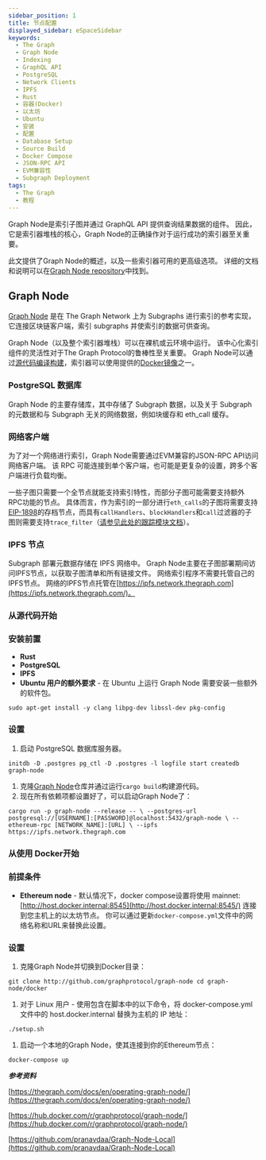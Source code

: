 ```yaml
---
sidebar_position: 1
title: 节点配置
displayed_sidebar: eSpaceSidebar
keywords:
  - The Graph
  - Graph Node
  - Indexing
  - GraphQL API
  - PostgreSQL
  - Network Clients
  - IPFS
  - Rust
  - 容器(Docker)
  - 以太坊
  - Ubuntu
  - 安装
  - 配置
  - Database Setup
  - Source Build
  - Docker Compose
  - JSON-RPC API
  - EVM兼容性
  - Subgraph Deployment
tags:
  - The Graph
  - 教程
---
```


Graph Node是索引子图并通过 GraphQL API 提供查询结果数据的组件。 因此，它是索引器堆栈的核心，Graph Node的正确操作对于运行成功的索引器至关重要。

此文提供了Graph Node的概述，以及一些索引器可用的更高级选项。 详细的文档和说明可以在[Graph Node repository](https://github.com/graphprotocol/graph-node)中找到。

## Graph Node

[Graph Node](https://github.com/graphprotocol/graph-node) 是在 The Graph Network 上为 Subgraphs 进行索引的参考实现，它连接区块链客户端，索引 subgraphs 并使索引的数据可供查询。

Graph Node（以及整个索引器堆栈）可以在裸机或云环境中运行。 该中心化索引组件的灵活性对于The Graph Protocol的鲁棒性至关重要。 Graph Node可以通过[源代码编译构建](https://github.com/graphprotocol/graph-node)，索引器可以使用提供的[Docker镜像](https://hub.docker.com/r/graphprotocol/graph-node)之一。

### PostgreSQL 数据库

Graph Node 的主要存储库，其中存储了 Subgraph 数据，以及关于 Subgraph 的元数据和与 Subgraph 无关的网络数据，例如块缓存和 eth_call 缓存。

### 网络客户端

为了对一个网络进行索引，Graph Node需要通过EVM兼容的JSON-RPC API访问网络客户端。 该 RPC 可能连接到单个客户端，也可能是更复杂的设置，跨多个客户端进行负载均衡。

一些子图只需要一个全节点就能支持索引特性，而部分子图可能需要支持额外RPC功能的节点。 具体而言，作为索引的一部分进行`eth_calls`的子图将需要支持[EIP-1898](https://eips.ethereum.org/EIPS/eip-1898)的存档节点，而具有`callHandlers`、`blockHandlers`和`call`过滤器的子图则需要支持`trace_filter`（[请参见此处的跟踪模块文档](https://openethereum.github.io/JSONRPC-trace-module)）。

### IPFS 节点

Subgraph 部署元数据存储在 IPFS 网络中。 Graph Node主要在子图部署期间访问IPFS节点，以获取子图清单和所有链接文件。 网络索引程序不需要托管自己的IPFS节点。 网络的IPFS节点托管在[https://ipfs.network.thegraph.com](https://ipfs.network.thegraph.com/)。

### 从源代码开始

### 安装前置

- **Rust**
- **PostgreSQL**
- **IPFS**
- **Ubuntu 用户的额外要求** - 在 Ubuntu 上运行 Graph Node 需要安装一些额外的软件包。

`sudo apt-get install -y clang libpg-dev libssl-dev pkg-config`

### 设置

1. 启动 PostgreSQL 数据库服务器。

`initdb -D .postgres
pg_ctl -D .postgres -l logfile start
createdb graph-node`

1. 克隆[Graph Node](https://github.com/graphprotocol/graph-node)仓库并通过运行`cargo build`构建源代码。
2. 现在所有依赖项都设置好了，可以启动Graph Node了：

`cargo run -p graph-node --release -- \
  --postgres-url postgresql://[USERNAME]:[PASSWORD]@localhost:5432/graph-node \
  --ethereum-rpc [NETWORK_NAME]:[URL] \
  --ipfs https://ipfs.network.thegraph.com`

### 从使用 Docker开始

### 前提条件

- **Ethereum node** - 默认情况下，docker compose设置将使用 mainnet: [http://host.docker.internal:8545](http://host.docker.internal:8545/) 连接到您主机上的以太坊节点。 你可以通过更新`docker-compose.yml`文件中的网络名称和URL来替换此设置。

### 设置

1. 克隆Graph Node并切换到Docker目录：

`git clone http://github.com/graphprotocol/graph-node
cd graph-node/docker`

1. 对于 Linux 用户 - 使用包含在脚本中的以下命令，将 docker-compose.yml 文件中的 host.docker.internal 替换为主机的 IP 地址：

`./setup.sh`

1. 启动一个本地的Graph Node，使其连接到你的Ethereum节点：

`docker-compose up`

***参考资料***

[https://thegraph.com/docs/en/operating-graph-node/](https://thegraph.com/docs/en/operating-graph-node/)

[https://hub.docker.com/r/graphprotocol/graph-node/](https://hub.docker.com/r/graphprotocol/graph-node/)

[https://github.com/pranavdaa/Graph-Node-Local](https://github.com/pranavdaa/Graph-Node-Local)
